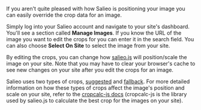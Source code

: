If you aren't quite pleased with how Salieo is positioning your image you can easily override the crop data for an image.

Simply log into your Salieo account and navigate to your site's dashboard. You'll see a section called **Manage Images**. If you know the URL of the image you want to edit the crops for you can enter it in the search field. You can also choose **Select On Site** to select the image from your site.

By editing the crops, you can change how [salieo.js](https://github.com/salieo/salieo.js) will position/scale the image on your site. Note that you may have to clear your browser's cache to see new changes on your site after you edit the crops for an image.

Salieo uses two types of crops, [suggested](suggestedcrops) and [fallback](fallbackcrops). For more detailed information on how these types of crops affect the image's position and scale on your site, refer to the [cropcalc-js docs](https://github.com/salieo/cropcalc-js#zoom) (cropcalc-js is the library used by salieo.js to calculate the best crop for the images on your site).

